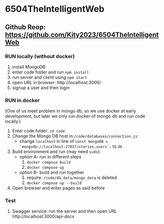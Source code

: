 # 6504TheIntelligentWeb
## Github Reop: https://github.com/Kity2023/6504TheIntelligentWeb
### RUN locally (without docker)
1. install MongoDB
2. enter code folder and run `npm install`
3. run server and client using `npm start`
4. open URL in browser: http://localhost:3000/
5. signup a user and then login

### RUN in docker 
(One of us meet problem in mongo db, so we use docker at early development, but later we only run docker of mongo db and run code locally.)
1. Enter code folder: `cd code`
2. Change the Mongo DB host in `/code/databases/connection.js`:
    - change `localhost` in line of `const mongoDB = 'mongodb://localhost:27017/stories,users';` to `db`
3. Build environment and run (may need `sudo`):
   - option A- run in different steps
     1. `docker compose build`
     2. `docker compose up`
   - option B- build and run together
     1. require: `/code/db_data/mongo_data` is deleted 
     2. `docker compose up --build`
4. Open browser and enter pages as said before

### Test
1. Swagger service: run the server and then open URL http://localhost:3000/api-docs

